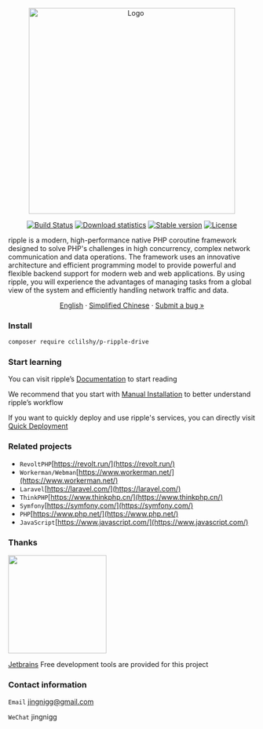 <p align="center">
<img src="https://www.cloudtay.com/static/image/logo-wide.png" width="420" alt="Logo">
</p>
<p align="center">
<a href="#"><img src="https://img.shields.io/badge/PHP-%3E%3D%208.3-blue" alt="Build Status"></a>
<a href="https://packagist.org/packages/cclilshy/p-ripple-core"><img src="https://img.shields.io/packagist/dt/cclilshy/p-ripple-core " alt="Download statistics"></a>
<a href="https://packagist.org/packages/cclilshy/p-ripple-core"><img src="https://img.shields.io/packagist/v/cclilshy/p-ripple-core " alt="Stable version"></a>
<a href="https://packagist.org/packages/cclilshy/p-ripple-core"><img src="https://img.shields.io/packagist/l/cclilshy/p-ripple-core " alt="License"></a>
</p>
<p>
ripple is a modern, high-performance native PHP coroutine framework designed to solve PHP's challenges in high concurrency, complex network communication and data operations.
The framework uses an innovative architecture and efficient programming model to provide powerful and flexible backend support for modern web and web applications.
By using ripple, you will experience the advantages of managing tasks from a global view of the system and efficiently handling network traffic and data. </p>
<p align="center">
    <a href="https://github.com/cloudtay/p-ripple-core/blob/main/README.en.md">English</a>
    ·
    <a href="https://github.com/cloudtay/p-ripple-core/blob/main/README.md">Simplified Chinese</a>
    ·
    <a href="https://github.com/cloudtay/p-ripple-core/issues">Submit a bug »</a>
</p>

### Install

````bash
composer require cclilshy/p-ripple-drive
````

### Start learning

You can visit ripple’s [Documentation](https://p-ripple.cloudtay.com/) to start reading

We recommend that you start with [Manual Installation](https://p-ripple.cloudtay.com/docs/install/professional) to
better understand ripple’s workflow

If you want to quickly deploy and use ripple's services, you can directly
visit [Quick Deployment](https://p-ripple.cloudtay.com/docs/install/server)

### Related projects

- `RevoltPHP`[https://revolt.run/](https://revolt.run/)
- `Workerman/Webman`[https://www.workerman.net/](https://www.workerman.net/)
- `Laravel`[https://laravel.com/](https://laravel.com/)
- `ThinkPHP`[https://www.thinkphp.cn/](https://www.thinkphp.cn/)
- `Symfony`[https://symfony.com/](https://symfony.com/)
- `PHP`[https://www.php.net/](https://www.php.net/)
- `JavaScript`[https://www.javascript.com/](https://www.javascript.com/)

### Thanks

<a href="https://www.jetbrains.com/?from=p-ripple-core" target="__blank">
    <img src="https://www.jetbrains.com/company/brand/img/jetbrains_logo.png" width="200">
</a>

[Jetbrains](https://www.jetbrains.com/?from=p-ripple-core) Free development tools are provided for this project

### Contact information

`Email` jingnigg@gmail.com

`WeChat` jingnigg
